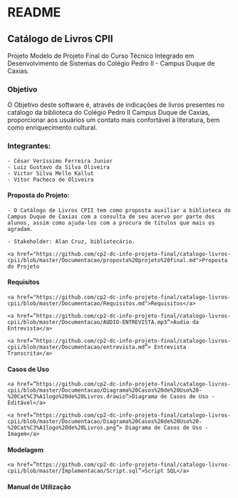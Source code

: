 # README

## Catálogo de Livros CPII

Projeto Modelo de Projeto Final do Curso Técnico Integrado em Desenvolvimento de Sistemas do Colégio Pedro II - Campus Duque de Caxias.

### Objetivo

O Objetivo deste software é, através de indicações de livros presentes no catálogo da biblioteca do Colégio Pedro II Campus Duque de Caxias, proporcionar aos usuários um contato mais confortável à literatura, bem como enriquecimento cultural.

### Integrantes:
	- César Veríssimo Ferreira Junior
	- Luiz Gustavo da Silva Oliveira
	- Victor Silva Mello Kallut
	- Vítor Pacheco de Oliveira

#### Proposta do Projeto:
	
	- O Catálogo de Livros CPII tem como proposta auxiliar a biblioteca do Campus Duque de Caxias com a consulta de seu acervo por parte dos alunos, assim como ajuda-los com a procura de títulos que mais os agradam.

	- Stakeholder: Alan Cruz, bibliotecário.
	
	<a href="https://github.com/cp2-dc-info-projeto-final/catalogo-livros-cpii/blob/master/Documentacao/proposta%20projeto%20final.md">Proposta do Projeto

   
#### Requisitos

	<a href="https://github.com/cp2-dc-info-projeto-final/catalogo-livros-cpii/blob/master/Documentacao/Requisitos.md">Requisitos</a>

	<a href=”https://github.com/cp2-dc-info-projeto-final/catalogo-livros-cpii/blob/master/Documentacao/AUDIO-ENTREVISTA.mp3”>Áudio da Entrevista</a>

	<a href=”https://github.com/cp2-dc-info-projeto-final/catalogo-livros-cpii/blob/master/Documentacao/entrevista.md”> Entrevista Transcrita</a>

#### Casos de Uso

	<a href=”https://github.com/cp2-dc-info-projeto-final/catalogo-livros-cpii/blob/master/Documentacao/Diagrama%20Casos%20de%20Uso%20-%20Cat%C3%A1logo%20de%20Livros.drawio”>Diagrama de Casos de Uso - Editável</a>

	<a href=”https://github.com/cp2-dc-info-projeto-final/catalogo-livros-cpii/blob/master/Documentacao/Diagrama%20Casos%20de%20Uso%20-%20Cat%C3%A1logo%20de%20Livros.png”> Diagrama de Casos de Uso - Imagem</a>


#### Modelagem

	<a href=”https://github.com/cp2-dc-info-projeto-final/catalogo-livros-cpii/blob/master/Implementacao/Script.sql”>Script SQL</a>

#### Manual de Utilização
